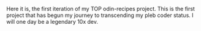 Here it is, the first iteration of my TOP odin-recipes project. This is the first project that has begun my journey to transcending my pleb coder status. I will one day be a legendary 10x dev. 
